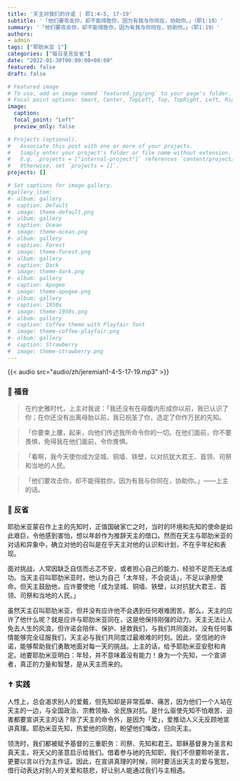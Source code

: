 ```yaml
---
title: '天主对我们的许诺 | 耶1:4-5, 17-19'
subtitle: '「他们要攻击你，却不能得胜你，因为有我与你同在，协助你。」（耶1:19）'
summary: '「他们要攻击你，却不能得胜你，因为有我与你同在，协助你。」（耶1:19）'
authors:
- admin
tags: ["耶肋米亚 1"]
categories: ["每日圣言反省"]
date: "2022-01-30T00:00:00+08:00"
featured: false
draft: false

# Featured image
# To use, add an image named `featured.jpg/png` to your page's folder.
# Focal point options: Smart, Center, TopLeft, Top, TopRight, Left, Right, BottomLeft, Bottom, BottomRight
image:
  caption:
  focal_point: "Left"
  preview_only: false

# Projects (optional).
#   Associate this post with one or more of your projects.
#   Simply enter your project's folder or file name without extension.
#   E.g. `projects = ["internal-project"]` references `content/project/deep-learning/index.md`.
#   Otherwise, set `projects = []`.
projects: []

# Set captions for image gallery.
#gallery_item:
#- album: gallery
#  caption: Default
#  image: theme-default.png
#- album: gallery
#  caption: Ocean
#  image: theme-ocean.png
#- album: gallery
#  caption: Forest
#  image: theme-forest.png
#- album: gallery
#  caption: Dark
#  image: theme-dark.png
#- album: gallery
#  caption: Apogee
#  image: theme-apogee.png
#- album: gallery
#  caption: 1950s
#  image: theme-1950s.png
#- album: gallery
#  caption: Coffee theme with Playfair font
#  image: theme-coffee-playfair.png
#- album: gallery
#  caption: Strawberry
#  image: theme-strawberry.png
---
```


{{< audio src="audio/zh/jeremiah1-4-5-17-19.mp3" >}}

### :love_letter: 福音
> 在约史雅时代，上主对我说：「我还没有在母腹内形成你以前，我已认识了你；在你还没有出离母胎以前，我已祝圣了你，选定了你作万民的先知。

> 「你要束上腰，起来，向他们传述我所命令你的一切。在他们面前，你不要畏惧，免得我在他们面前，令你畏惧。

> 「看啊，我今天使你成为坚城、铜墙、铁壁，以对抗犹大君王、首领、司祭和当地的人民。

> 「他们要攻击你，却不能得胜你，因为有我与你同在，协助你。」——上主的话。

### :speech_balloon: 反省
耶肋米亚蒙召作上主的先知时，正值国破家亡之时，当时的环境和先知的使命是如此艰巨，令他感到害怕，想以年龄作为推辞天主的借口。然而在天主与耶肋米亚的对话和异象中，确立对他的召叫是在乎天主对他的认识和计划，不在乎年纪和表现。

面对挑战，人常因缺乏自信而忐忑不安，或者担心自己的能力、经验不足而无法成功。当天主召叫耶肋米亚时，他认为自己「太年轻，不会说话」，不足以承担使命。但天主鼓励他，应许要使他「成为坚城、铜墙、铁壁，以对抗犹大君王、首领、司祭和当地的人民。」

虽然天主召叫耶肋米亚，但并没有应许他不会遇到任何艰难困苦。那么，天主的应许了他什么呢？就是应许与耶肋米亚同在，这是他保持刚强的动力。天主无法让人免去人生的风浪，但许诺会陪伴、保护、拯救我们，与我们共同面对。没有任何事情能够完全征服我们，天主必与我们共同度过最艰难的时刻。因此，坚信祂的许诺，能够帮助我们勇敢地面对每一天的挑战。上主的话，给予耶肋米亚安慰和肯定。祂要耶肋米亚明白：年轻，并不意味着没有能力！身为一个先知，一个宣讲者，真正的力量和智慧，是从天主而来的。

### :latin_cross: 实践
人性上，总会渴求别人的爱戴，但先知却是非常孤单、痛苦，因为他们一个人站在天主的一边，与全国政治、宗教领袖、全民族对抗。是什么驱使先知不怕艰苦、迫害都要宣讲天主的话？除了天主的命令外，是因为「爱」，爱推动人义无反顾地宣讲真理。耶肋米亚先知，热爱他的同胞，盼望他们悔改，归向天主。

领洗时，我们都被赋予基督的三重职务：司祭、先知和君王。耶稣基督身为圣言和真天主，将天父的圣意启示给我们。借着参与祂的先知职，我们不但要聆听圣言，更要以言以行为主作证。因此，在宣讲真理的时候，同时要活出天主的爱与宽恕，借行动表达对别人的关爱和慈悲，好让别人能通过我们与主相遇。
